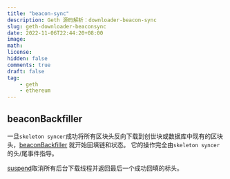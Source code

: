 ```yaml
---
title: "beacon-sync"
description: Geth 源码解析：downloader-beacon-sync
slug: geth-downloader-beaconsync
date: 2022-11-06T22:44:20+08:00
image:
math:
license:
hidden: false
comments: true
draft: false
tag:
    - geth
    - ethereum
---
```


## beaconBackfiller

一旦`skeleton syncer`成功将所有区块头反向下载到创世块或数据库中现有的区块头，[beaconBackfiller](https://github.com/ethereum/go-ethereum/blob/c4a662176ec11b9d5718904ccefee753637ab377/eth/downloader/beaconsync.go#L34) 就开始回填链和状态。 它的操作完全由`skeleton syncer`的头/尾事件指导。

[suspend](https://github.com/ethereum/go-ethereum/blob/c4a662176ec11b9d5718904ccefee753637ab377/eth/downloader/beaconsync.go#L54)取消所有后台下载线程并返回最后一个成功回填的标头。

